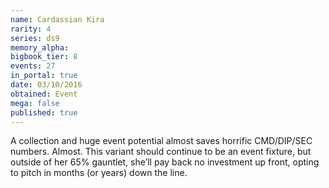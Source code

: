 ```yaml
---
name: Cardassian Kira
rarity: 4
series: ds9
memory_alpha:
bigbook_tier: 8
events: 27
in_portal: true
date: 03/10/2016
obtained: Event
mega: false
published: true
---
```


A collection and huge event potential almost saves horrific CMD/DIP/SEC numbers. Almost. This variant should continue to be an event fixture, but outside of her 65% gauntlet, she’ll pay back no investment up front, opting to pitch in months (or years) down the line.

